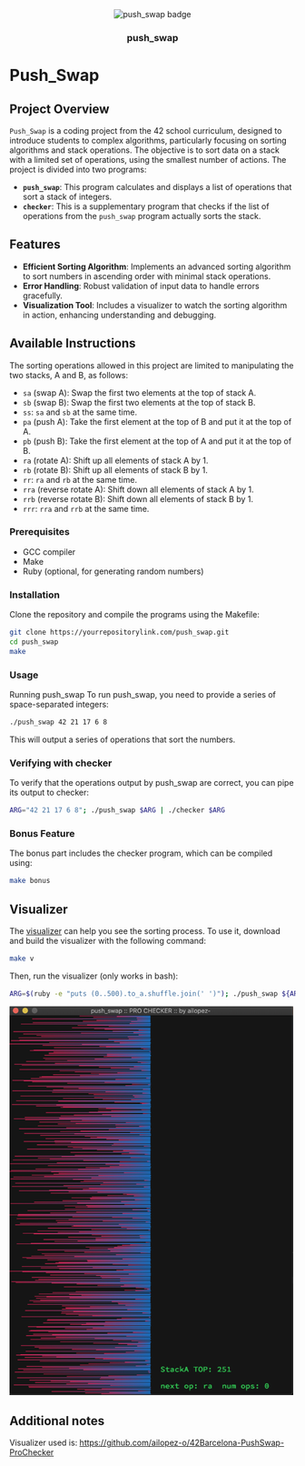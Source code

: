 <div align="center">
	<img src="https://raw.githubusercontent.com/ayogun/42-project-badges/main/badges/push_swapm.png" width="150" alt="push_swap badge" />
	<h3>push_swap</h3>
</div>

# Push_Swap

## Project Overview

`Push_Swap` is a coding project from the 42 school curriculum, designed to introduce students to complex algorithms, particularly focusing on sorting algorithms and stack operations. The objective is to sort data on a stack with a limited set of operations, using the smallest number of actions. The project is divided into two programs:

- **`push_swap`**: This program calculates and displays a list of operations that sort a stack of integers.
- **`checker`**: This is a supplementary program that checks if the list of operations from the `push_swap` program actually sorts the stack.

## Features

- **Efficient Sorting Algorithm**: Implements an advanced sorting algorithm to sort numbers in ascending order with minimal stack operations.
- **Error Handling**: Robust validation of input data to handle errors gracefully.
- **Visualization Tool**: Includes a visualizer to watch the sorting algorithm in action, enhancing understanding and debugging.

## Available Instructions

The sorting operations allowed in this project are limited to manipulating the two stacks, A and B, as follows:

- `sa` (swap A): Swap the first two elements at the top of stack A.
- `sb` (swap B): Swap the first two elements at the top of stack B.
- `ss`: `sa` and `sb` at the same time.
- `pa` (push A): Take the first element at the top of B and put it at the top of A.
- `pb` (push B): Take the first element at the top of A and put it at the top of B.
- `ra` (rotate A): Shift up all elements of stack A by 1.
- `rb` (rotate B): Shift up all elements of stack B by 1.
- `rr`: `ra` and `rb` at the same time.
- `rra` (reverse rotate A): Shift down all elements of stack A by 1.
- `rrb` (reverse rotate B): Shift down all elements of stack B by 1.
- `rrr`: `rra` and `rrb` at the same time.

### Prerequisites

- GCC compiler
- Make
- Ruby (optional, for generating random numbers)

### Installation

Clone the repository and compile the programs using the Makefile:

```bash
git clone https://yourrepositorylink.com/push_swap.git
cd push_swap
make
```

### Usage
Running push_swap
To run push_swap, you need to provide a series of space-separated integers:

```bash
./push_swap 42 21 17 6 8
```

This will output a series of operations that sort the numbers.

### Verifying with checker
To verify that the operations output by push_swap are correct, you can pipe its output to checker:

```bash
ARG="42 21 17 6 8"; ./push_swap $ARG | ./checker $ARG
```

### Bonus Feature
The bonus part includes the checker program, which can be compiled using:

```bash
make bonus
```

## Visualizer
The [visualizer](https://github.com/ailopez-o/42Barcelona-PushSwap-ProChecker) can help you see the sorting process. To use it, download and build the visualizer with the following command:
```bash
make v
```
Then, run the visualizer (only works in bash):

```bash
ARG=$(ruby -e "puts (0..500).to_a.shuffle.join(' ')"); ./push_swap ${ARG} | ./pro_checker ${ARG}
```
<img src="img/Visualizer.png" width="500" alt="Libft badge" />


## Additional notes

Visualizer used is: https://github.com/ailopez-o/42Barcelona-PushSwap-ProChecker
